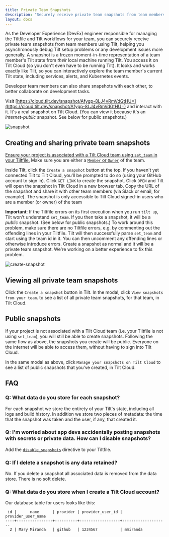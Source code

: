 ```yaml
---
title: Private Team Snapshots
description: "Securely receive private team snapshots from team members uing Tilt, helping you debug their Tilt state."
layout: docs
---
```


As the Developer Experience (DevEx) engineer responsible for managing the Tiltfile and Tilt workflows for your team, you can securely receive private team snapshots from team members using Tilt, helping you asynchronously debug Tilt setup problems or any development issues more generally. A snapshot is a frozen moment-in-time representation of a team member's Tilt state from _their_ local machine running Tilt. You access it on Tilt Cloud (so you don't even have to be running Tilt). It looks and works exactly like Tilt, so you can interactively explore the team member's current Tilt state, including services, alerts, and Kubernetes events.

Developer team members can also share snapshots with each other, to better collaborate on development tasks.

Visit [https://cloud.tilt.dev/snapshot/Afygp-8LJ4vRmVdGtHU=](https://cloud.tilt.dev/snapshot/Afygp-8LJ4vRmVdGtHU=) and interact with it. It's a real snapshot on Tilt Cloud. (You can view it because it's an _internet-public_ snapshot. See below for public snapshots.)

![snapshot](assets/img/snapshot.png)

## Creating and sharing private team snapshots

[Ensure your project is associated with a Tilt Cloud team using `set_team` in your Tiltfile.](teams.html) Make sure you are either a [`Member` or `Owner`](teams.html#add-users-to-your-team) of the team.

Inside Tilt, click the `Create a snapshot` button at the top. If you haven't yet connected Tilt to Tilt Cloud, you'll be prompted to do so (using your GitHub account to sign in). Click `GET LINK` to create the snapshot. Click `OPEN` and Tilt will open the snapshot in Tilt Cloud in a new browser tab. Copy the URL of the snapshot and share it with other team members (via Slack or email, for example). The snapshot is only accessible to Tilt Cloud signed-in users who are a member (or owner) of the team

**Important**: If the Tiltfile errors on its first execution when you run `tilt up`, Tilt won't understand `set_team`. If you then take a snapshot, it will be a _public_ snapshot. (See below for public snapshots.) To work around this problem, make sure there are no Tiltfile errors, e.g. by commenting out the offending lines in your Tiltfile. Tilt will then successfully parse `set_team` and start using the team id in it. You can then uncomment any offending lines or otherwise introduce errors. Create a snapshot as normal and it will be a private team snapshot. We're working on a better experience to fix this problem.

![create-snapshot](assets/img/create-snapshot.png)

## Viewing all private team snapshots

Click the `Create a snapshot` button in Tilt. In the modal, click `View snapshots from your team`. to see a list of all private team snapshots, for that team, in Tilt Cloud.

## Public snapshots

If your project is not associated with a Tilt Cloud team (i.e. your Tiltfile is not using `set_team`), you will still be able to create snapshots. Following the same flow as above, the snapshots you create will be public. Everyone on the internet will be able to access them, without having to sign into Tilt Cloud.

In the same modal as above, click `Manage your snapshots on Tilt Cloud` to see a list of public snapshots that you've created, in Tilt Cloud.

## FAQ

### Q: What data do you store for each snapshot?
For each snapshot we store the entirety of your Tilt's state, including all logs and build history. In addition we store two pieces of metadata: the time that the snapshot was taken and the user, if any, that created it.

### Q: I'm worried about app devs accidentally posting snapshots with secrets or private data. How can I disable snapshots?
Add the [`disable_snapshots`](https://docs.tilt.dev/api.html#api.disable_snapshots)
directive to your Tiltfile.

### Q: If I delete a snapshot is any data retained?
No. If you delete a snapshot all associated data is removed from the data store. There is no soft delete.

### Q: What data do you store when I create a Tilt Cloud account?
Our database table for users looks like this:

```
 id |      name      | provider | provider_user_id | provider_user_name
----+----------------+----------+------------------+--------------------
  2 | Mary Miranda   | github   | 1234567          | mmiranda
  ```
